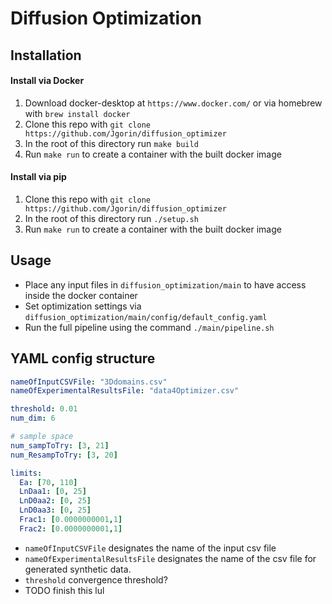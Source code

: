 # Diffusion Optimization

## Installation
#### Install via Docker
1. Download docker-desktop at `https://www.docker.com/` or via homebrew with `brew install docker`
2. Clone this repo with `git clone https://github.com/Jgorin/diffusion_optimizer`
3. In the root of this directory run `make build`
4. Run `make run` to create a container with the built docker image

#### Install via pip
1. Clone this repo with `git clone https://github.com/Jgorin/diffusion_optimizer`
2. In the root of this directory run `./setup.sh`
3. Run `make run` to create a container with the built docker image

## Usage
- Place any input files in `diffusion_optimization/main` to have access inside the docker container
- Set optimization settings via `diffusion_optimization/main/config/default_config.yaml`
- Run the full pipeline using the command `./main/pipeline.sh`

## YAML config structure

```yaml
nameOfInputCSVFile: "3Ddomains.csv" 
nameOfExperimentalResultsFile: "data4Optimizer.csv"

threshold: 0.01
num_dim: 6

# sample space
num_sampToTry: [3, 21]
num_ResampToTry: [3, 20]

limits:
  Ea: [70, 110]
  LnDaa1: [0, 25]
  LnD0aa2: [0, 25]
  LnD0aa3: [0, 25]
  Frac1: [0.0000000001,1]
  Frac2: [0.0000000001,1]
```

- `nameOfInputCSVFile` designates the name of the input csv file
- `nameOfExperimentalResultsFile` designates the name of the csv file for generated synthetic data.
- `threshold` convergence threshold?
- TODO finish this lul